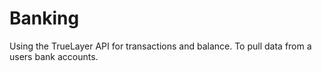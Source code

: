 # Banking

Using the TrueLayer API for transactions and balance. To pull data from a users bank accounts.
